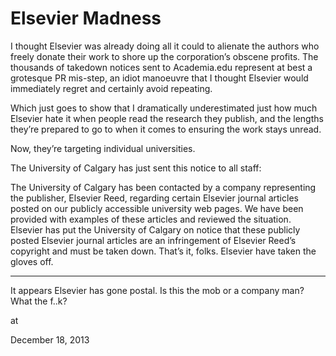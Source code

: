 # Elsevier Madness
I thought Elsevier was already doing all it could to alienate the authors who freely donate their work to shore up the corporation’s obscene profits. The thousands of takedown notices sent to Academia.edu
 represent at best a grotesque PR mis-step, an idiot manoeuvre that I 
thought Elsevier would immediately regret and certainly avoid repeating.

Which just goes to show that I dramatically
 underestimated just how much Elsevier hate it when people read the 
research they publish, and the lengths they’re prepared to go to when it
 comes to ensuring the work stays unread.

Now, they’re targeting individual universities.

The University of Calgary has just sent this notice to all staff:

The
 University of Calgary has been contacted by a company representing the 
publisher, Elsevier Reed, regarding certain Elsevier journal articles 
posted on our publicly accessible university web pages. We have been 
provided with examples of these articles and reviewed the situation. 
Elsevier has put the University of Calgary on notice that these publicly
 posted Elsevier journal articles are an infringement of Elsevier Reed’s
 copyright and must be taken down.
That’s it, folks. Elsevier have taken the gloves off.

---

It appears Elsevier has gone postal. Is this the mob or a company man? What the f..k? 








at

December 18, 2013















